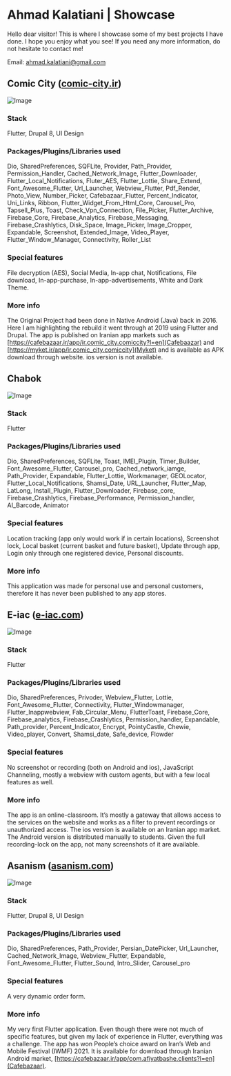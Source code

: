 # Ahmad Kalatiani | Showcase

Hello dear visitor! This is where I showcase some of my best projects I have done. I hope you enjoy what you see! If you need any more information, do not hesitate to contact me!

Email: ahmad.kalatiani@gmail.com

## Comic City ([comic-city.ir](www.comic-city.ir))

![Image](https://github.com/farhadk100/farhadk100.github.io/blob/main/comic-city.jpg)
### Stack
Flutter, Drupal 8, UI Design

### Packages/Plugins/Libraries used
Dio, SharedPreferences, SQFLite, Provider, Path_Provider, Permission_Handler, Cached_Network_Image, Flutter_Downloader, Flutter_Local_Notifications, Fluter_AES, Flutter_Lottie, Share_Extend, Font_Awesome_Flutter, Url_Launcher, Webview_Flutter, Pdf_Render, Photo_View, Number_Picker, Cafebazaar_Flutter, Percent_Indicator, Uni_Links, Ribbon, Flutter_Widget_From_Html_Core, Carousel_Pro, Tapsell_Plus, Toast, Check_Vpn_Connection, File_Picker, Flutter_Archive, Firebase_Core, Firebase_Analytics, Firebase_Messaging, Firebase_Crashlytics, Disk_Space, Image_Picker, Image_Cropper, Expandable, Screenshot, Extended_Image, Video_Player, Flutter_Window_Manager, Connectivity, Roller_List

### Special features
File decryption (AES), Social Media, In-app chat, Notifications, File download, In-app-purchase, In-app-advertisements, White and Dark Theme.

### More info
The Original Project had been done in Native Android (Java) back in 2016. Here I am highlighting the rebuild it went through at 2019 using Flutter and Drupal. The app is published on Iranian app markets such as [https://cafebazaar.ir/app/ir.comic_city.comiccity?l=en](Cafebaazar) and [https://myket.ir/app/ir.comic_city.comiccity](Myket) and is available as APK download through website. ios version is not available.

## Chabok

![Image](https://github.com/farhadk100/farhadk100.github.io/blob/main/chabok.jpg)

### Stack
Flutter

### Packages/Plugins/Libraries used
Dio, SharedPreferences, SQFLite, Toast, IMEI_Plugin, Timer_Builder, Font_Awesome_Flutter, Carousel_pro, Cached_network_iamge, Path_Provider, Expandable, Flutter_Lottie, Workmanager, GEOLocator, Flutter_Local_Notifications, Shamsi_Date, URL_Launcher, Flutter_Map, LatLong, Install_Plugin, Flutter_Downloader, Firebase_core, Firebase_Crashlytics, Firebase_Performance, Permission_handler, AI_Barcode, Animator

### Special features
Location tracking (app only would work if in certain locations), Screenshot lock, Local basket (current basket and future basket), Update through app, Login only through one registered device, Personal discounts.

### More info
This application was made for personal use and personal customers, therefore it has never been published to any app stores.

## E-iac ([e-iac.com](www.e-iac.ir))

![Image](https://github.com/farhadk100/farhadk100.github.io/blob/main/Screenshot%202022-04-26%20210714.png)

### Stack
Flutter

### Packages/Plugins/Libraries used
Dio, SharedPreferences, Privoder, Webview_Flutter, Lottie, Font_Awesome_Flutter, Connectivity, Flutter_Windowmanager, Flutter_Inappwebview, Fab_Circular_Menu, FlutterToast, Firebase_Core, Firebase_analytics, Firebase_Crashlytics, Permission_handler, Expandable, Path_provider, Percent_Indicator, Encrypt, PointyCastle, Chewie, Video_player, Convert, Shamsi_date, Safe_device, Flowder

### Special features
No screenshot or recording (both on Android and ios), JavaScript Channeling, mostly a webview with custom agents, but with a few local features as well.

### More info
The app is an online-classroom. It’s mostly a gateway that allows access to the services on the website and works as a filter to prevent recordings or unauthorized access. The ios version is available on an Iranian app market. The Android version is distributed manually to students. Given the full recording-lock on the app, not many screenshots of it are available.

## Asanism ([asanism.com](www.asanism.com))

![Image](https://github.com/farhadk100/farhadk100.github.io/blob/main/asanism.jpg)

### Stack
Flutter, Drupal 8, UI Design

### Packages/Plugins/Libraries used
Dio, SharedPreferences, Path_Provider, Persian_DatePicker, Url_Launcher, Cached_Network_Image, Webview_Flutter, Expandable, Font_Awesome_Flutter, Flutter_Sound, Intro_Slider, Carousel_pro

### Special features
A very dynamic order form.

### More info
My very first Flutter application. Even though there were not much of specific features, but given my lack of experience in Flutter, everything was a challenge. The app has won People’s choice award on Iran’s Web and Mobile Festival (IWMF) 2021. It is available for download through Iranian Android market, [https://cafebazaar.ir/app/com.afiyatbashe.clients?l=en](Cafebazaar).
